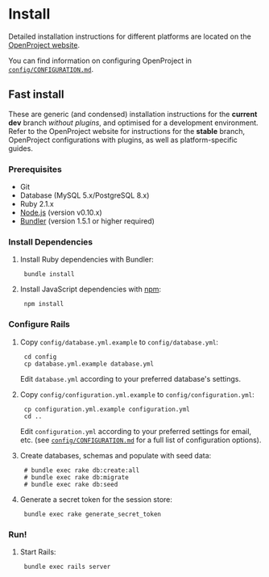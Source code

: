 <!---- copyright
OpenProject is a project management system.
Copyright (C) 2012-2014 the OpenProject Foundation (OPF)

This program is free software; you can redistribute it and/or
modify it under the terms of the GNU General Public License version 3.

OpenProject is a fork of ChiliProject, which is a fork of Redmine. The copyright follows:
Copyright (C) 2006-2013 Jean-Philippe Lang
Copyright (C) 2010-2013 the ChiliProject Team

This program is free software; you can redistribute it and/or
modify it under the terms of the GNU General Public License
as published by the Free Software Foundation; either version 2
of the License, or (at your option) any later version.

This program is distributed in the hope that it will be useful,
but WITHOUT ANY WARRANTY; without even the implied warranty of
MERCHANTABILITY or FITNESS FOR A PARTICULAR PURPOSE.  See the
GNU General Public License for more details.

You should have received a copy of the GNU General Public License
along with this program; if not, write to the Free Software
Foundation, Inc., 51 Franklin Street, Fifth Floor, Boston, MA  02110-1301, USA.

See doc/COPYRIGHT.rdoc for more details.

++-->

# Install


Detailed installation instructions for different platforms are located on the [OpenProject website](https://www.openproject.org/projects/openproject/wiki/Download_and_Installation).

You can find information on configuring OpenProject in [`config/CONFIGURATION.md`](CONFIGURATION.md).

## Fast install

These are generic (and condensed) installation instructions for the **current dev** branch *without plugins*, and optimised for a development environment. Refer to the OpenProject website for instructions for the **stable** branch, OpenProject configurations with plugins, as well as platform-specific guides.

### Prerequisites

* Git
* Database (MySQL 5.x/PostgreSQL 8.x)
* Ruby 2.1.x
* [Node.js] (version v0.10.x)
* [Bundler] (version 1.5.1 or higher required)

### Install Dependencies

1. Install Ruby dependencies with Bundler:

        bundle install

2. Install JavaScript dependencies with [npm]:

        npm install

### Configure Rails

1. Copy `config/database.yml.example` to `config/database.yml`:

        cd config
        cp database.yml.example database.yml

   Edit `database.yml` according to your preferred database's settings.

2. Copy `config/configuration.yml.example` to `config/configuration.yml`:

        cp configuration.yml.example configuration.yml
        cd ..

   Edit `configuration.yml` according to your preferred settings for email, etc. (see [`config/CONFIGURATION.md`](CONFIGURATION.md) for a full list of configuration options).

3. Create databases, schemas and populate with seed data:

        # bundle exec rake db:create:all
        # bundle exec rake db:migrate
        # bundle exec rake db:seed

4. Generate a secret token for the session store:

        bundle exec rake generate_secret_token

### Run!

1. Start Rails:

        bundle exec rails server


[Node.js]:http://nodejs.org/
[Bundler]:http://bundler.io/
[npm]:https://www.npmjs.org/
[Bower]:http://bower.io/
